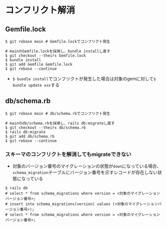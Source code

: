 # コンフリクト解消
## Gemfile.lock
```
$ git rebase main # Gemfile.lockでコンフリクト発生

# mainのGemfile.lockを採用し、bundle installし直す
$ git checkout --theirs Gemfile.lock
$ bundle install
$ git add Gemfile Gemfile.lock
$ git rebase --continue
```

- `$ bundle install`でコンフリクトが発生した場合は対象のgemに対して`$ bundle update xxx`する

## db/schema.rb
```
$ git rebase main # db/schema.rbでコンフリクト発生

# mainのdb/schema.rbを採用し、rails db:migrateし直す
$ git checkout --theirs db/schema.rb
$ rails db:migrate
$ git add db/schema.rb
$ git rebase --continue
```

### スキーマのコンフリクトを解消してもmigrateできない
- 対象のバージョン番号のマイグレーションの状態が`down`になっている場合、
  `schema_migration`テーブルにバージョン番号を示すレコードが存在しない状態になっている

```
$ rails db
# select * from schema_migrations where version = <対象のマイグレーションバージョン番号>;
# insert into schema_migrations(version) values (<対象のマイグレーションバージョン番号>);
# select * from schema_migrations where version = <対象のマイグレーションバージョン番号>;
```
